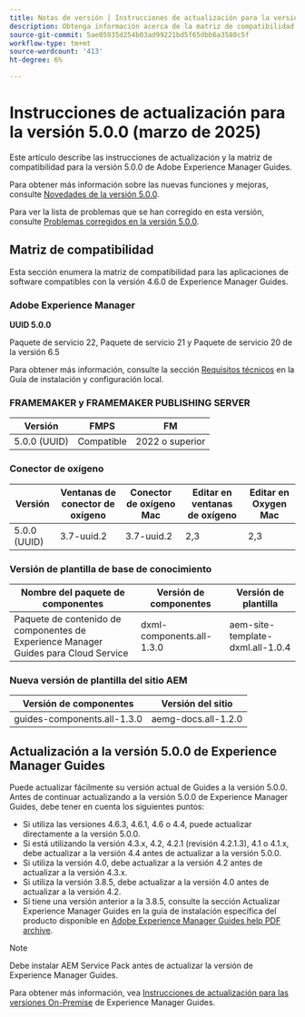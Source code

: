 ```yaml
---
title: Notas de versión | Instrucciones de actualización para la versión 5.0.0 de Adobe Experience Manager Guides
description: Obtenga información acerca de la matriz de compatibilidad y cómo actualizar a la versión 5.0.0 de Adobe Experience Manager Guides.
source-git-commit: 5ae05935d254b03ad99221bd5f65dbb6a3580c5f
workflow-type: tm+mt
source-wordcount: '413'
ht-degree: 6%

---
```


# Instrucciones de actualización para la versión 5.0.0 (marzo de 2025)

Este artículo describe las instrucciones de actualización y la matriz de compatibilidad para la versión 5.0.0 de Adobe Experience Manager Guides.

Para obtener más información sobre las nuevas funciones y mejoras, consulte [Novedades de la versión 5.0.0](../release-info/whats-new-5-0-0.md).

Para ver la lista de problemas que se han corregido en esta versión, consulte [Problemas corregidos en la versión 5.0.0](../release-info/fixed-issues-5-0-0.md).

## Matriz de compatibilidad

Esta sección enumera la matriz de compatibilidad para las aplicaciones de software compatibles con la versión 4.6.0 de Experience Manager Guides.

### Adobe Experience Manager

**UUID 5.0.0**

Paquete de servicio 22, Paquete de servicio 21 y Paquete de servicio 20 de la versión 6.5

Para obtener más información, consulte la sección [Requisitos técnicos](../install-guide/download-install-technical-requirements.md) en la Guía de instalación y configuración local.

### FRAMEMAKER y FRAMEMAKER PUBLISHING SERVER

| Versión | FMPS | FM |
| --- | --- | --- |
| 5.0.0 (UUID) | Compatible | 2022 o superior |

### Conector de oxígeno

| Versión | Ventanas de conector de oxígeno | Conector de oxígeno Mac | Editar en ventanas de oxígeno | Editar en Oxygen Mac |
| --- | --- | --- |--- |--- |
| 5.0.0 (UUID) | 3.7-uuid.2 | 3.7-uuid.2 | 2,3 | 2,3 |

### Versión de plantilla de base de conocimiento

| Nombre del paquete de componentes | Versión de componentes | Versión de plantilla |
|---|---|---|
| Paquete de contenido de componentes de Experience Manager Guides para Cloud Service | dxml-components.all-1.3.0 | aem-site-template-dxml.all-1.0.4 |

### Nueva versión de plantilla del sitio AEM


| Versión de componentes | Versión del sitio |
|---|---|
| guides-components.all-1.3.0 | aemg-docs.all-1.2.0 |


## Actualización a la versión 5.0.0 de Experience Manager Guides

Puede actualizar fácilmente su versión actual de Guides a la versión 5.0.0. Antes de continuar actualizando a la versión 5.0.0 de Experience Manager Guides, debe tener en cuenta los siguientes puntos:

- Si utiliza las versiones 4.6.3, 4.6.1, 4.6 o 4.4, puede actualizar directamente a la versión 5.0.0.
- Si está utilizando la versión 4.3.x, 4.2, 4.2.1 (revisión 4.2.1.3), 4.1 o 4.1.x, debe actualizar a la versión 4.4 antes de actualizar a la versión 5.0.0.
- Si utiliza la versión 4.0, debe actualizar a la versión 4.2 antes de actualizar a la versión 4.3.x.
- Si utiliza la versión 3.8.5, debe actualizar a la versión 4.0 antes de actualizar a la versión 4.2.
- Si tiene una versión anterior a la 3.8.5, consulte la sección Actualizar Experience Manager Guides en la guía de instalación específica del producto disponible en [Adobe Experience Manager Guides help PDF archive](https://helpx.adobe.com/es/xml-documentation-for-experience-manager/archive.html).

>[!NOTE]
>
>Debe instalar AEM Service Pack antes de actualizar la versión de Experience Manager Guides.

Para obtener más información, vea [Instrucciones de actualización para las versiones On-Premise](../install-guide/upgrade-xml-documentation.md) de Experience Manager Guides.